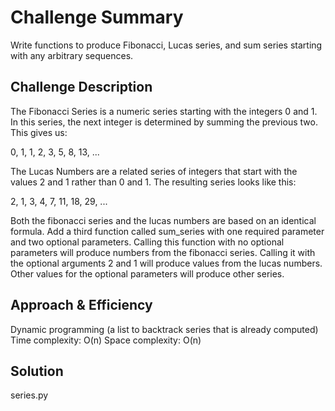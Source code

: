 # Challenge Summary
Write functions to produce Fibonacci, Lucas series, and sum series starting with any arbitrary sequences.

## Challenge Description
The Fibonacci Series is a numeric series starting with the integers 0 and 1. In this series, the next integer is determined by summing the previous two. This gives us:

0, 1, 1, 2, 3, 5, 8, 13, ...

The Lucas Numbers are a related series of integers that start with the values 2 and 1 rather than 0 and 1. The resulting series looks like this:

2, 1, 3, 4, 7, 11, 18, 29, ...

Both the fibonacci series and the lucas numbers are based on an identical formula. Add a third function called sum_series with one required parameter and two optional parameters. Calling this function with no optional parameters will produce numbers from the fibonacci series. Calling it with the optional arguments 2 and 1 will produce values from the lucas numbers. Other values for the optional parameters will produce other series. 

## Approach & Efficiency
Dynamic programming (a list to backtrack series that is already computed)
Time complexity: O(n)
Space complexity: O(n)

## Solution
series.py
